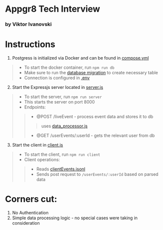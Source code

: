 # Appgr8 Tech Interview

### by Viktor Ivanovski

# Instructions

1. Postgress is initialized via Docker and can be found in [compose.yml](/server/database/docker/compose.yml)

> - To start the docker container, run `npm run db`
> - Make sure to run the [database migration](/server/database/data/db.sql) to create necessary table
> - Connection is configured in [.env](.env)

2. Start the Expressjs server located in [server.js](server/server.js)

> - To start the server, run `npm run server`
> - This starts the server on port 8000
> - Endpoints:
> > - @POST /liveEvent - process event data and stores it to db
> > > uses [data_processor.js](server/data_processor.js)
> > - @GET /userEvents/:userId - gets the relevant user from db

3. Start the client in [client.js](client/client.js)

> - To start the client, run `npm run client`
> - Client operations:
> > - Reads [clientEvents.jsonl](client/events/clientEvents.jsonl)
> > - Sends post request to `/userEvents/:userId` based on parsed data

# Corners cut:

1. No Authentication
2. Simple data processing logic - no special cases were taking in consideration